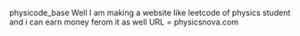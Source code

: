 physicode_base
Well I am making a website like leetcode of physics student and i can earn money ferom it as well 
URL = physicsnova.com
